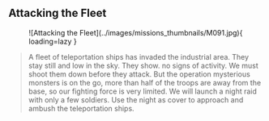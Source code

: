 ## Attacking the Fleet

<figure markdown>
  ![Attacking the Fleet](../images/missions_thumbnails/M091.jpg){ loading=lazy }
</figure>


> A fleet of teleportation ships has invaded the industrial area. They stay still and low in the sky. They show. no signs of activity.
> We must shoot them down before they attack. But the operation mysterious monsters is on the go, more than half of the troops are away from the base, so our fighting force is very limited. We will launch a night raid with only a few soldiers. Use the night as cover to approach and ambush the teleportation ships.